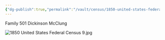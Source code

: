 ```yaml
---
{"dg-publish":true,"permalink":"/vault/census/1850-united-states-federal-census-11/","tags":["Dickinson-Carpenter-McClung","Sarah-Evans"]}
---
```


Family 501
Dickinson McClung


![1850 United States Federal Census 9.jpg](/img/user/assets/1850%20United%20States%20Federal%20Census%209.jpg)